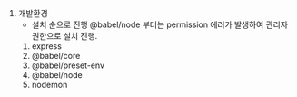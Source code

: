 1. 개발환경
   - 설치 순으로 진행 @babel/node 부터는 permission 에러가 발생하여 관리자 권한으로 설치 진행.
   1. express
   1. @babel/core
   1. @babel/preset-env
   1. @babel/node
   1. nodemon
